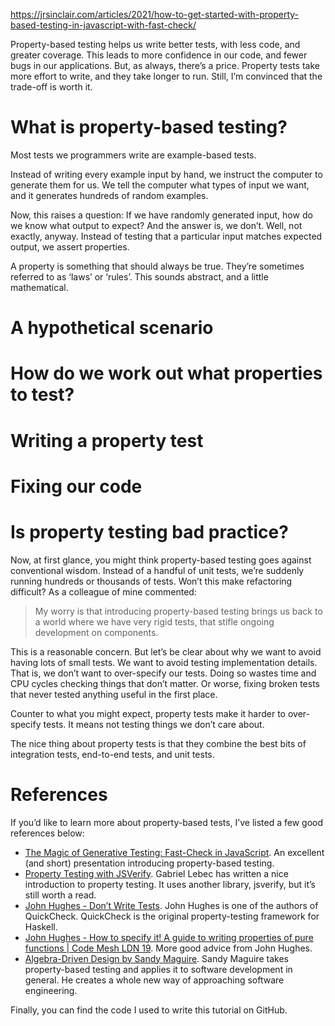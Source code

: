 
https://jrsinclair.com/articles/2021/how-to-get-started-with-property-based-testing-in-javascript-with-fast-check/

Property-based testing helps us write better tests, with less code, and greater coverage. This leads to more confidence in our code, and fewer bugs in our applications. But, as always, there’s a price. Property tests take more effort to write, and they take longer to run. Still, I’m convinced that the trade-off is worth it.

# What is property-based testing?

Most tests we programmers write are example-based tests.

Instead of writing every example input by hand, we instruct the computer to generate them for us. We tell the computer what types of input we want, and it generates hundreds of random examples.

Now, this raises a question: If we have randomly generated input, how do we know what output to expect? And the answer is, we don’t. Well, not exactly, anyway. Instead of testing that a particular input matches expected output, we assert properties.

A property is something that should always be true. They’re sometimes referred to as ‘laws’ or ‘rules’. This sounds abstract, and a little mathematical.

# A hypothetical scenario

# How do we work out what properties to test?

# Writing a property test

# Fixing our code

# Is property testing bad practice?

Now, at first glance, you might think property-based testing goes against conventional wisdom. Instead of a handful of unit tests, we’re suddenly running hundreds or thousands of tests. Won’t this make refactoring difficult? As a colleague of mine commented:

> My worry is that introducing property-based testing brings us back to a world where we have very rigid tests, that stifle ongoing development on components.

This is a reasonable concern. But let’s be clear about why we want to avoid having lots of small tests. We want to avoid testing implementation details. That is, we don’t want to over-specify our tests. Doing so wastes time and CPU cycles checking things that don’t matter. Or worse, fixing broken tests that never tested anything useful in the first place.

Counter to what you might expect, property tests make it harder to over-specify tests. It means not testing things we don’t care about.

The nice thing about property tests is that they combine the best bits of integration tests, end-to-end tests, and unit tests.

# References

If you’d like to learn more about property-based tests, I’ve listed a few good references below:

- [The Magic of Generative Testing: Fast-Check in JavaScript](https://www.youtube.com/watch?v=a2J_FSkxWKo). An excellent (and short) presentation introducing property-based testing.
- [Property Testing with JSVerify](https://dev.to/glebec/property-testing-with-jsverify-part-i-3one). Gabriel Lebec has written a nice introduction to property testing. It uses another library, jsverify, but it’s still worth a read.
- [John Hughes - Don’t Write Tests](https://www.youtube.com/watch?v=hXnS_Xjwk2Y). John Hughes is one of the authors of QuickCheck. QuickCheck is the original property-testing framework for Haskell.
- [John Hughes - How to specify it! A guide to writing properties of pure functions | Code Mesh LDN 19](https://www.youtube.com/watch?v=zvRAyq5wj38). More good advice from John Hughes.
- [Algebra-Driven Design by Sandy Maguire](https://www.youtube.com/watch?v=zvRAyq5wj38). Sandy Maguire takes property-based testing and applies it to software development in general. He creates a whole new way of approaching software engineering.

Finally, you can find the code I used to write this tutorial on GitHub.
